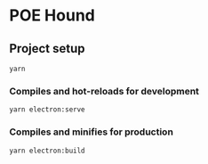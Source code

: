 # POE Hound

## Project setup

```
yarn
```

### Compiles and hot-reloads for development

```
yarn electron:serve
```

### Compiles and minifies for production

```
yarn electron:build
```
